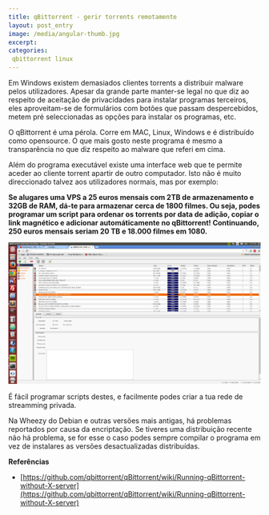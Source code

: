 ```yaml
---
title: qBittorrent - gerir torrents remotamente
layout: post_entry
image: /media/angular-thumb.jpg
excerpt: 
categories:
 qbittorrent linux
---
```


Em Windows existem demasiados clientes torrents a distribuir malware pelos utilizadores. Apesar da grande parte manter-se legal no que diz ao respeito de aceitação de privacidades para instalar programas terceiros, eles aproveitam-se de formulários com botões que passam despercebidos, metem pré seleccionadas as opções para instalar os programas, etc.

O qBittorrent é uma pérola. Corre em MAC, Linux, Windows e é distribuído como opensource. O que mais gosto neste programa é mesmo a transparência no que diz respeito ao malware que referi em cima.

Além do programa executável existe uma interface web que te permite aceder ao cliente torrent apartir de outro computador. Isto não é muito direccionado talvez aos utilizadores normais, mas por exemplo:

**Se alugares uma VPS a 25 euros mensais com 2TB de armazenamento e 32GB de RAM, dá-te para armazenar cerca de 1800 filmes. Ou seja, podes programar um script para ordenar os torrents por data de adição, copiar o link magnético e adicionar automáticamente no qBittorrent! Continuando, 250 euros mensais seriam 20 TB e 18.000 filmes em 1080.**

<img class="img-responsive" src="/media/posts/qbittorrent.png" />

É fácil programar scripts destes, e facilmente podes criar a tua rede de streamming privada.

Na Wheezy do Debian e outras versões mais antigas, há problemas reportados por causa da encriptação. Se tiveres uma distribuição recente não há problema, se for esse o caso podes sempre compilar o programa em vez de instalares as versões desactualizadas distribuídas.

**Referências**

- [https://github.com/qbittorrent/qBittorrent/wiki/Running-qBittorrent-without-X-server](https://github.com/qbittorrent/qBittorrent/wiki/Running-qBittorrent-without-X-server)

